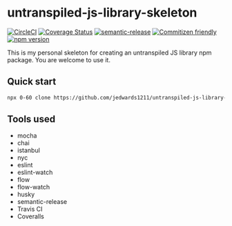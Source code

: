 # untranspiled-js-library-skeleton

[![CircleCI](https://circleci.com/gh/jedwards1211/untranspiled-js-library-skeleton?style=svg)](https://circleci.com/gh/jedwards1211/untranspiled-js-library-skeleton)
[![Coverage Status](https://codecov.io/gh/jedwards1211/untranspiled-js-library-skeleton/branch/master/graph/badge.svg)](https://codecov.io/gh/jedwards1211/untranspiled-js-library-skeleton)
[![semantic-release](https://img.shields.io/badge/%20%20%F0%9F%93%A6%F0%9F%9A%80-semantic--release-e10079.svg)](https://github.com/semantic-release/semantic-release)
[![Commitizen friendly](https://img.shields.io/badge/commitizen-friendly-brightgreen.svg)](http://commitizen.github.io/cz-cli/)
[![npm version](https://badge.fury.io/js/untranspiled-js-library-skeleton.svg)](https://badge.fury.io/js/untranspiled-js-library-skeleton)

This is my personal skeleton for creating an untranspiled JS library npm package. You are welcome to use it.

## Quick start

```sh
npx 0-60 clone https://github.com/jedwards1211/untranspiled-js-library-skeleton.git
```

## Tools used

- mocha
- chai
- istanbul
- nyc
- eslint
- eslint-watch
- flow
- flow-watch
- husky
- semantic-release
- Travis CI
- Coveralls
